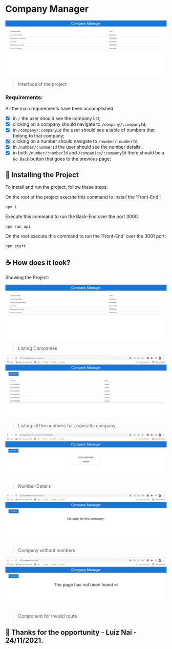 # Company Manager

<img src="images/01.jpg" alt="project screen">

> Interface of the project

### Requirements:

All the main requirements have been accomplished:

- [x] in `/` the user should see the company list;
- [x] clicking on a company should navigate to `/company/:companyId`;
- [x] in `/company/:companyId` the user should see a table of numbers that belong to that company;
- [x] clicking on a number should navigate to `/number/:numberId`;
- [x] in `/number/:numberId` the user should see the number details;
- [x] in both `/number/:numberId` and `/companies/:companyId` there should be a `Go Back` button that goes to the previous page;

## 🚀 Installing the Project

To install and run the project, follow these steps:

On the root of the project execute this command to install the 'Front-End':
```
npm i
```

Execute this command to run the Back-End over the port 3000:
```
npm run api
```

On the root execute this command to run the 'Front-End' over the 3001 port:
```
npm start
```

## ☕ How does it look?

Showing the Project:

<img src="images/01.jpg" alt="Listing Companies">

> Listing Companies

<img src="images/02.jpg" alt="Listing all the numbers for a specific company">

> Listing all the numbers for a specific company.

<img src="images/03.jpg" alt="Number Details">

> Number Details

<img src="images/04.jpg" alt="Company without numbers">

> Company without numbers

<img src="images/05.jpg" alt="Responsive layout">

> Component for invalid route

## 🤝 Thanks for the opportunity - Luiz Nai - 24/11/2021.
